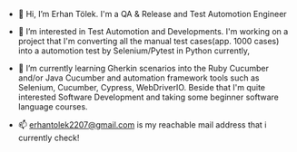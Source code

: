 - 👋 Hi, I’m Erhan Tölek. I'm a QA & Release and Test Automotion Engineer

- 👀 I’m interested in Test Automotion and Developments.
I'm working on a project that I'm converting all the manual test cases(app. 1000 cases) into a automotion test by Selenium/Pytest in Python currently, 

- 🌱 I’m currently learning Gherkin scenarios into the Ruby Cucumber and/or Java Cucumber and automation framework tools 
such as Selenium, Cucumber, Cypress, WebDriverIO. Beside that I'm quite interested Software Development and taking some beginner software language courses.

- 📫 erhantolek2207@gmail.com is my reachable mail address that i currently check!
